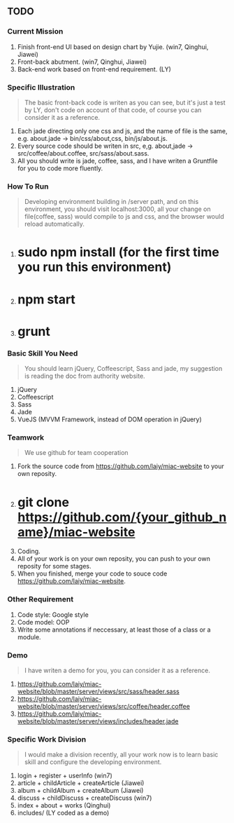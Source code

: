 ## TODO

### Current Mission

1. Finish front-end UI based on design chart by Yujie. (win7, Qinghui, Jiawei)
2. Front-back abutment. (win7, Qinghui, Jiawei)
3. Back-end work based on front-end requirement. (LY)

### Specific Illustration

> The basic front-back code is writen as you can see, but it's just a test by LY, don't code on account of that code, of course you can consider it as a reference.

1. Each jade directing only one css and js, and the name of file is the same, e.g. about.jade -> bin/css/about,css, bin/js/about.js.
2. Every source code should be writen in src, e,g. about,jade -> src/coffee/about.coffee, src/sass/about.sass.
3. All you should write is jade, coffee, sass, and I have writen a Gruntfile for you to code more fluently.

### How To Run

> Developing environment building in /server path, and on this environment, you should visit localhost:3000, all your change on file(coffee, sass) would compile to js and css, and the browser would reload automatically.

1. # sudo npm install (for the first time you run this environment)
2. # npm start
3. # grunt

### Basic Skill You Need

> You should learn jQuery, Coffeescript, Sass and jade, my suggestion is reading the doc from authority website.

1. jQuery
2. Coffeescript
3. Sass
4. Jade
4. VueJS (MVVM Framework, instead of DOM operation in jQuery)

### Teamwork

> We use github for team cooperation

1. Fork the source code from https://github.com/laiy/miac-website to your own reposity.
2. # git clone https://github.com/{your_github_name}/miac-website
3. Coding.
4. All of your work is on your own reposity, you can push to your own reposity for some stages.
5. When you finished, merge your code to souce code https://github.com/laiy/miac-website.

### Other Requirement

1. Code style: Google style
2. Code model: OOP
3. Write some annotations if neccessary, at least those of a class or a module.

### Demo

> I have writen a demo for you, you can consider it as a reference.

1. https://github.com/laiy/miac-website/blob/master/server/views/src/sass/header.sass
2. https://github.com/laiy/miac-website/blob/master/server/views/src/coffee/header.coffee
3. https://github.com/laiy/miac-website/blob/master/server/views/includes/header.jade

### Specific Work Division

> I would make a division recently, all your work now is to learn basic skill and configure the developing environment.

1. login + register + userInfo (win7)
2. article + childArticle + createArticle (Jiawei)
3. album + childAlbum + createAlbum (Jiawei)
4. discuss + childDiscuss + createDiscuss (win7)
5. index + about + works (Qinghui)
6. includes/ (LY coded as a demo)

